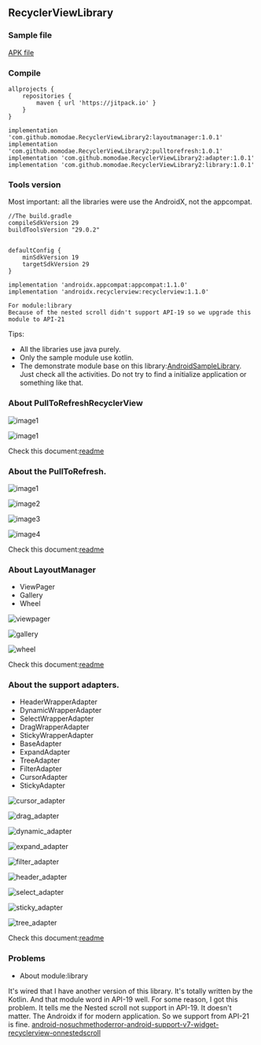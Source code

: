 ## RecyclerViewLibrary

### Sample file

[APK file](https://gitee.com/JackChen2/library-resources/raw/master/RecyclerViewLibrary/file/app-debug.apk?raw=true)

### Compile

```
allprojects {
    repositories {
        maven { url 'https://jitpack.io' }
    }
}

implementation 'com.github.momodae.RecyclerViewLibrary2:layoutmanager:1.0.1'
implementation 'com.github.momodae.RecyclerViewLibrary2:pulltorefresh:1.0.1'
implementation 'com.github.momodae.RecyclerViewLibrary2:adapter:1.0.1'
implementation 'com.github.momodae.RecyclerViewLibrary2:library:1.0.1'
```

### Tools version

Most important: all the libraries were use the AndroidX, not the appcompat.

```
//The build.gradle
compileSdkVersion 29
buildToolsVersion "29.0.2"


defaultConfig {
    minSdkVersion 19
    targetSdkVersion 29
}

implementation 'androidx.appcompat:appcompat:1.1.0'
implementation 'androidx.recyclerview:recyclerview:1.1.0'

For module:library
Because of the nested scroll didn't support API-19 so we upgrade this module to API-21
```


Tips:
* All the libraries use java purely.
* Only the sample module use kotlin.
* The demonstrate module base on this library:[AndroidSampleLibrary](https://github.com/momodae/AndroidSampleLibrary). Just check all the activities. Do not try to find a initialize application or something like that.


### About PullToRefreshRecyclerView
![image1](https://gitee.com/JackChen2/library-resources/raw/master/RecyclerViewLibrary/image/library/image1.gif?raw=true)

![image1](https://gitee.com/JackChen2/library-resources/raw/master/RecyclerViewLibrary/image/library/image2.gif?raw=true)

Check this document:[readme](library/readme.md)

### About the PullToRefresh.

![image1](https://gitee.com/JackChen2/library-resources/raw/master/RecyclerViewLibrary/image/pulltorefresh/image1.gif?raw=true)

![image2](https://gitee.com/JackChen2/library-resources/raw/master/RecyclerViewLibrary/image/pulltorefresh/image2.gif?raw=true)

![image3](https://gitee.com/JackChen2/library-resources/raw/master/RecyclerViewLibrary/image/pulltorefresh/image3.gif?raw=true)

![image4](https://gitee.com/JackChen2/library-resources/raw/master/RecyclerViewLibrary/image/pulltorefresh/image4.gif?raw=true)


Check this document:[readme](pulltorefresh/readme.md)

### About LayoutManager
* ViewPager
* Gallery
* Wheel

![viewpager](https://gitee.com/JackChen2/library-resources/raw/master/RecyclerViewLibrary/image/layoutmanager/viewpager.gif?raw=true)

![gallery](https://gitee.com/JackChen2/library-resources/raw/master/RecyclerViewLibrary/image/layoutmanager/gallery.gif?raw=true)

![wheel](https://gitee.com/JackChen2/library-resources/raw/master/RecyclerViewLibrary/image/layoutmanager/wheel.gif?raw=true)


Check this document:[readme](layoutmanager/readme.md)

### About the support adapters.

* HeaderWrapperAdapter
* DynamicWrapperAdapter
* SelectWrapperAdapter
* DragWrapperAdapter
* StickyWrapperAdapter
* BaseAdapter
* ExpandAdapter
* TreeAdapter
* FilterAdapter
* CursorAdapter
* StickyAdapter


![cursor_adapter](https://gitee.com/JackChen2/library-resources/raw/master/RecyclerViewLibrary/image/adapter/cursor_adapter.gif?raw=true)

![drag_adapter](https://gitee.com/JackChen2/library-resources/raw/master/RecyclerViewLibrary/image/adapter/drag_adapter.gif?raw=true)

![dynamic_adapter](https://gitee.com/JackChen2/library-resources/raw/master/RecyclerViewLibrary/image/adapter/dynamic_adapter.gif?raw=true)

![expand_adapter](https://gitee.com/JackChen2/library-resources/raw/master/RecyclerViewLibrary/image/adapter/expand_adapter.gif?raw=true)

![filter_adapter](https://gitee.com/JackChen2/library-resources/raw/master/RecyclerViewLibrary/image/adapter/filter_adapter.gif?raw=true)

![header_adapter](https://gitee.com/JackChen2/library-resources/raw/master/RecyclerViewLibrary/image/adapter/header_adapter.gif?raw=true)

![select_adapter](https://gitee.com/JackChen2/library-resources/raw/master/RecyclerViewLibrary/image/adapter/select_adapter.gif?raw=true)

![sticky_adapter](https://gitee.com/JackChen2/library-resources/raw/master/RecyclerViewLibrary/image/adapter/sticky_adapter.gif?raw=true)

![tree_adapter](https://gitee.com/JackChen2/library-resources/raw/master/RecyclerViewLibrary/image/adapter/tree_adapter.gif?raw=true)

Check this document:[readme](adapter/readme.md)


### Problems

* About module:library

It's wired that I have another version of this library. It's totally written by the Kotlin.
And that module word in API-19 well. For some reason, I got this problem. It tells me the Nested scroll not support in API-19.
It doesn't matter. The Androidx if for modern application. So we support from API-21 is fine.
[android-nosuchmethoderror-android-support-v7-widget-recyclerview-onnestedscroll](https://stackoverflow.com/questions/50198392/android-nosuchmethoderror-android-support-v7-widget-recyclerview-onnestedscroll)
